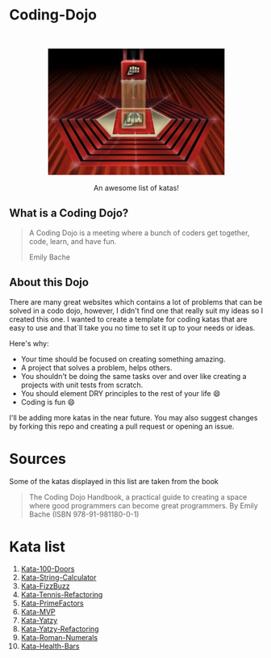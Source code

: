 # Coding-Dojo
<br />
<p align="center">
  <a href="https://github.com/eduardoperez-ng/Coding-Dojo">
    <img src="dojo.png" alt="dojo" width="350" height="250">
  </a>
  <p align="center">
    An awesome list of katas!
  </p>
</p>

## What is a Coding Dojo?

> A Coding Dojo is a meeting where a bunch of coders get together, code, learn, and have fun.
> 
> Emily Bache

## About this Dojo

There are many great websites which contains a lot of problems that can be solved in a codo dojo, however, I didn't find one that really suit my ideas so I created this one. 
I wanted to create a template for coding katas that are easy to use and that´ll take you no time to set it up to your needs or ideas. 

Here's why:
* Your time should be focused on creating something amazing. 
* A project that solves a problem, helps others.
* You shouldn't be doing the same tasks over and over like creating a projects with unit tests from scratch.
* You should element DRY principles to the rest of your life :smile:
* Coding is fun :smile:

I'll be adding more katas in the near future. You may also suggest changes by forking this repo and creating a pull request or opening an issue.

# Sources
Some of the katas displayed in this list are taken from the book

> The Coding Dojo Handbook,
> a practical guide to creating a space where good programmers can become great programmers. By 
> Emily Bache (ISBN 978-91-981180-0-1)

# Kata list

1. [Kata-100-Doors](https://github.com/eduardoperez-ng/Kata-100Doors)
2. [Kata-String-Calculator](https://github.com/eduardoperez-ng/Kata-String-Calculator)
3. [Kata-FizzBuzz](https://github.com/eduardoperez-ng/Kata-FizzBuzz)
4. [Kata-Tennis-Refactoring](https://github.com/eduardoperez-ng/Kata-Tennis-Refactoring)
5. [Kata-PrimeFactors](https://github.com/eduardoperez-ng/Kata-Prime-Factors)
6. [Kata-MVP](https://github.com/eduardoperez-ng/Kata-MVP)
7. [Kata-Yatzy](https://github.com/eduardoperez-ng/Kata-Yatzy)
8. [Kata-Yatzy-Refactoring](https://github.com/eduardoperez-ng/Kata-Yatzy-Refactoring)
9. [Kata-Roman-Numerals](https://github.com/eduardoperez-ng/Kata-Roman-Numerals)
10. [Kata-Health-Bars](https://github.com/eduardoperez-ng/Unity_Health_Bars_With_TDD)
